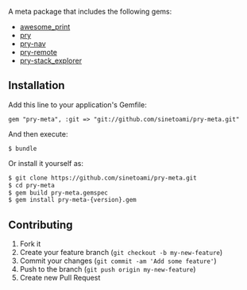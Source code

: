 A meta package that includes the following gems:

* [awesome_print](https://github.com/michaeldv/awesome_print)
* [pry](https://github.com/pry/pry)
* [pry-nav](https://github.com/nixme/pry-nav)
* [pry-remote](https://github.com/Mon-Ouie/pry-remote)
* [pry-stack_explorer](https://github.com/pry/pry-stack_explorer)

## Installation

Add this line to your application's Gemfile:

    gem "pry-meta", :git => "git://github.com/sinetoami/pry-meta.git"

And then execute:

    $ bundle

Or install it yourself as:
```bash
$ git clone https://github.com/sinetoami/pry-meta.git
$ cd pry-meta
$ gem build pry-meta.gemspec
$ gem install pry-meta-{version}.gem
```

## Contributing

1. Fork it
2. Create your feature branch (`git checkout -b my-new-feature`)
3. Commit your changes (`git commit -am 'Add some feature'`)
4. Push to the branch (`git push origin my-new-feature`)
5. Create new Pull Request
